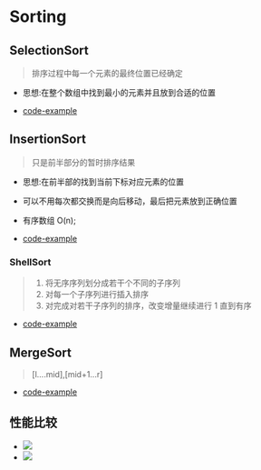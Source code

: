 # Sorting

## SelectionSort

> 排序过程中每一个元素的最终位置已经确定

- 思想:在整个数组中找到最小的元素并且放到合适的位置

- [code-example](../Sorting/SelectionSort/SelectionSort.c)

## InsertionSort

> 只是前半部分的暂时排序结果

- 思想:在前半部的找到当前下标对应元素的位置

- 可以不用每次都交换而是向后移动，最后把元素放到正确位置

- 有序数组 O(n);

- [code-example](../Sorting/InsertionSort/InsertionSort.c)


### ShellSort

> 1. 将无序序列划分成若干个不同的子序列
> 2. 对每一个子序列进行插入排序
> 3. 对完成对若干子序列的排序，改变增量继续进行 1 直到有序

-  [code-example](../Sorting/ShellSort/ShellShort.c)
  
## MergeSort
  
  > [l....mid],[mid+1...r]

-  [code-example](../Sorting/MergeSort/MergeSort.c)

## 性能比较

- ![](https://gitee.com/bgst007/markdownPicUrl/raw/master/20200830230619.png)
- ![](https://gitee.com/bgst007/markdownPicUrl/raw/master/20200830231000.png)